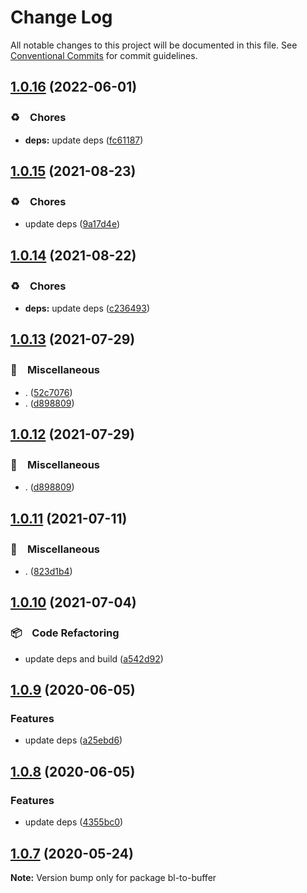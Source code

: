 # Change Log

All notable changes to this project will be documented in this file.
See [Conventional Commits](https://conventionalcommits.org) for commit guidelines.

## [1.0.16](https://github.com/bluelovers/ws-ipfs/compare/bl-to-buffer@1.0.15...bl-to-buffer@1.0.16) (2022-06-01)


### ♻️　Chores

* **deps:** update deps ([fc61187](https://github.com/bluelovers/ws-ipfs/commit/fc61187b003a17693ce8ba63ec8d80a5981dd9ce))





## [1.0.15](https://github.com/bluelovers/ws-ipfs/compare/bl-to-buffer@1.0.14...bl-to-buffer@1.0.15) (2021-08-23)


### ♻️　Chores

* update deps ([9a17d4e](https://github.com/bluelovers/ws-ipfs/commit/9a17d4e55367a4fb17b4c1f65ed896ffbd593049))





## [1.0.14](https://github.com/bluelovers/ws-ipfs/compare/bl-to-buffer@1.0.13...bl-to-buffer@1.0.14) (2021-08-22)


### ♻️　Chores

* **deps:** update deps ([c236493](https://github.com/bluelovers/ws-ipfs/commit/c236493e8eb6014e3c2265492262cce1ac9c400c))





## [1.0.13](https://github.com/bluelovers/ws-ipfs/compare/bl-to-buffer@1.0.11...bl-to-buffer@1.0.13) (2021-07-29)


### 🔖　Miscellaneous

* . ([52c7076](https://github.com/bluelovers/ws-ipfs/commit/52c70765e0e1ca76e00e16cbcc289da34ee7db2a))
* . ([d898809](https://github.com/bluelovers/ws-ipfs/commit/d898809e28e25bbf305b5282a8d42c6d332c9f03))





## [1.0.12](https://github.com/bluelovers/ws-ipfs/compare/bl-to-buffer@1.0.11...bl-to-buffer@1.0.12) (2021-07-29)


### 🔖　Miscellaneous

* . ([d898809](https://github.com/bluelovers/ws-ipfs/commit/d898809e28e25bbf305b5282a8d42c6d332c9f03))





## [1.0.11](https://github.com/bluelovers/ws-ipfs/compare/bl-to-buffer@1.0.10...bl-to-buffer@1.0.11) (2021-07-11)


### 🔖　Miscellaneous

* . ([823d1b4](https://github.com/bluelovers/ws-ipfs/commit/823d1b4add2fb35bc228e738708fad903ea29df1))





## [1.0.10](https://github.com/bluelovers/ws-ipfs/compare/bl-to-buffer@1.0.9...bl-to-buffer@1.0.10) (2021-07-04)


### 📦　Code Refactoring

* update deps and build ([a542d92](https://github.com/bluelovers/ws-ipfs/commit/a542d92420faef55f6879fedc07d563f21db03a7))





## [1.0.9](https://github.com/bluelovers/ws-ipfs/compare/bl-to-buffer@1.0.8...bl-to-buffer@1.0.9) (2020-06-05)


### Features

* update deps ([a25ebd6](https://github.com/bluelovers/ws-ipfs/commit/a25ebd688ccfd54f164b3ff89cf6cdb2e7f6e478))





## [1.0.8](https://github.com/bluelovers/ws-ipfs/compare/bl-to-buffer@1.0.7...bl-to-buffer@1.0.8) (2020-06-05)


### Features

* update deps ([4355bc0](https://github.com/bluelovers/ws-ipfs/commit/4355bc0161fa03725b7455cee33ac834a99b7cd9))





## [1.0.7](https://github.com/bluelovers/ws-ipfs/compare/bl-to-buffer@1.0.6...bl-to-buffer@1.0.7) (2020-05-24)

**Note:** Version bump only for package bl-to-buffer
